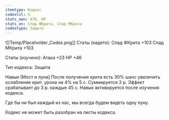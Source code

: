 ```yaml
---
itemtype: Кодекс
codexlvl: 5
stats_own: АТК, HP
stats_on: Спад ФКрита, Спад МКрита
codextype: Защита
---
```

![[Temp/Placeholder_Codex.png]]
Статы (надето):
Спад ФКрита +103
Спад МКрита +103

Статы (изучено):
Атака +23
HP +46

Тип кодекса: Защита


Навык
[Мост и луна]
После получения крита есть 30% шанс увеличить ослабление крит. урона на 4% на 5 с. Суммируется 3 р. Эффект срабатывает до 3 р. каждые 45 с. Навык активируется после изучения кодекса.

Где бы ни был каждый из нас, мы всегда будем видеть одну луну.

Кодекс не может быть разобран на листы кодекса.
